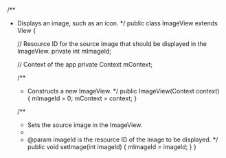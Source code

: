 /**
 * Displays an image, such as an icon.
 */
public class ImageView extends View {
 
    // Resource ID for the source image that should be displayed in the ImageView.
    private int mImageId;
 
    // Context of the app
    private Context mContext;

    /**
     * Constructs a new ImageView.
     */
    public ImageView(Context context) {
        mImageId = 0;
        mContext = context;
    }
 
    /**
     * Sets the source image in the ImageView.
     *
     * @param imageId is the resource ID of the image to be displayed.
     */
    public void setImage(int imageId) {
        mImageId = imageId;
    }
}
